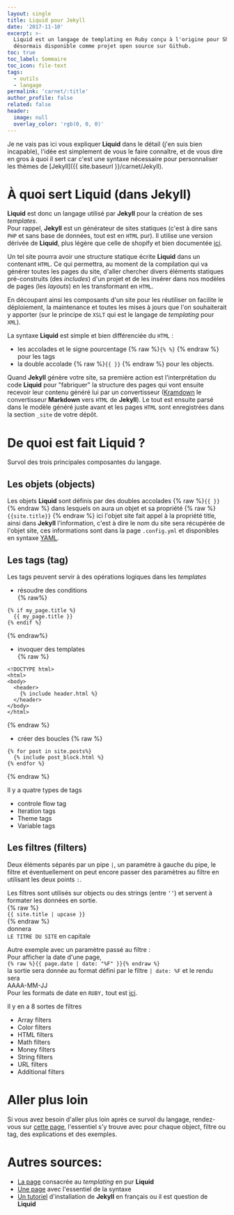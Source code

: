 ```yaml
---
layout: single
title: Liquid pour Jekyll
date: '2017-11-10'
excerpt: >-
  Liquid est un langage de templating en Ruby conçu à l'origine pour Shopify et
  désormais disponible comme projet open source sur Github.
toc: true
toc_label: Sommaire
toc_icon: file-text
tags:
  - outils
  - langage
permalink: 'carnet/:title'
author_profile: false
related: false
header:
  image: null
  overlay_color: 'rgb(0, 0, 0)'
---
```


Je ne vais pas ici vous expliquer **Liquid** dans le détail (j'en suis bien incapable), l'idée est simplement de vous le faire connaître, et de vous dire en gros à quoi il sert car c'est une syntaxe nécessaire pour personnaliser les thèmes de [Jekyll]({{ site.baseurl }}/carnet/Jekyll).

# À quoi sert **Liquid** (dans **Jekyll**)

**Liquid** est donc un langage utilisé par **Jekyll** pour la création de ses _templates_.<br>
Pour rappel, **Jekyll** est un générateur de sites statiques (c'est à dire sans `PHP` et sans base de données, tout est en `HTML` pur). Il utilise une version dérivée de **Liquid**, plus légère que celle de shopify et bien documentée [ici](https://Jekyllrb.com/docs/templates/).

Un tel site pourra avoir une structure statique écrite **Liquid** dans un contenant `HTML`. Ce qui permettra, au moment de la compilation qui va générer toutes les pages du site, d'aller chercher divers éléments statiques pré-construits (des _includes_) d'un projet et de les insérer dans nos modèles de pages (les _layouts_) en les transformant en `HTML`.

En découpant ainsi les composants d'un site pour les réutiliser on facilite le déploiement, la maintenance et toutes les mises à jours que l'on souhaiterait y apporter (sur le principe de `XSLT` qui est le langage de _templating_ pour `XML`).

La syntaxe **Liquid** est simple et bien différenciée du `HTML` :

- les accolades et le signe pourcentage {% raw %}`{% %}` {% endraw %} pour les tags
- la double accolade {% raw %}`{{ }}` {% endraw %} pour les objects.<br>

Quand **Jekyll** génère votre site, sa première action est l'interprétation du code **Liquid** pour "fabriquer" la structure des pages qui vont ensuite recevoir leur contenu généré lui par un convertisseur ([Kramdown](https://kramdown.gettalong.org/index.html) le convertisseur **Markdown** vers `HTML` de **Jekyll**). Le tout est ensuite parsé dans le modèle généré juste avant et les pages `HTML` sont enregistrées dans la section `_site` de votre dépôt.

# De quoi est fait Liquid ?

Survol des trois principales composantes du langage.

## Les objets (objects)

Les objets **Liquid** sont définis par des doubles accolades {% raw %}`{{ }}`{% endraw %} dans lesquels on aura un objet et sa propriété {% raw %}`{{site.title}}` {% endraw %} ici l'objet site fait appel à la propriété title, ainsi dans **Jekyll** l'information, c'est à dire le nom du site sera récupérée de l'objet site, ces informations sont dans la page `.config.yml` et disponibles en syntaxe [YAML](https://fr.wikipedia.org/wiki/YAML).

## Les tags (tag)

Les tags peuvent servir à des opérations logiques dans les _templates_

- résoudre des conditions<br>
  {% raw%}

```
{% if my_page.title %}
  {{ my_page.title }}
{% endif %}
```

{% endraw%}

- invoquer des templates<br>
  {% raw %}

```
<!DOCTYPE html>
<html>
<body>
  <header>
    {% include header.html %}
  </header>
</body>
</html>
```

{% endraw %}

- créer des boucles {% raw %}

```
{% for post in site.posts%}
  {% include post_block.html %}
{% endfor %}
```

{% endraw %}

Il y a quatre types de tags

- controle flow tag
- Iteration tags
- Theme tags
- Variable tags

## Les filtres (filters)

Deux éléments séparés par un pipe `|`, un paramètre à gauche du pipe, le filtre et éventuellement on peut encore passer des paramètres au filtre en utilisant les deux points `:`.

Les filtres sont utilisés sur objects ou des strings (entre `‘’`) et servent à formater les données en sortie.<br>
{% raw %}<br>
`{{ site.title | upcase }}`<br>
{% endraw %}<br>
donnera<br>
`LE TITRE DU SITE` en capitale<br>

Autre exemple avec un paramètre passé au filtre :<br>
Pour afficher la date d'une page,<br>
`{% raw %}{{ page.date | date: "%F" }}{% endraw %}`<br>
la sortie sera donnée au format défini par le filtre `| date: %F` et le rendu sera<br>
AAAA-MM-JJ<br>
Pour les formats de date en `RUBY,` tout est [ici](http://www.strfti.me/).

Il y en a 8 sortes de filtres

- Array filters
- Color filters
- HTML filters
- Math filters
- Money filters
- String filters
- URL filters
- Additional filters

# Aller plus loin

Si vous avez besoin d'aller plus loin après ce survol du langage, rendez-vous sur [cette page](https://shopify.github.io/liquid/), l'essentiel s'y trouve avec pour chaque object, filtre ou tag, des explications et des exemples.

# Autres sources:

- [La page](https://help.shopify.com/themes/liquid) consacrée au _templating_ en pur **Liquid**
- [Une page](https://github.com/Shopify/liquid/wiki/Liquid-for-Designers) avec l'essentiel de la syntaxe
- [Un tutoriel](https://www.grafikart.fr/tutoriels/html-css/jekyll-505) d'installation de **Jekyll** en français ou il est question de **Liquid**
